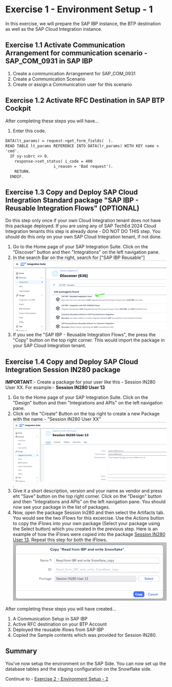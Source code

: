 # Exercise 1 - Environment Setup - 1

In this exercise, we will prepare the SAP IBP instance, the BTP destination as well as the SAP Cloud Integration instance.

## Exercise 1.1 Activate Communication Arrangement for communication scenario - SAP_COM_0931 in SAP IBP

1. Create a communication Arrangement for SAP_COM_0931
2. Create a Communication Scenario
3. Create or assign a Communication user for this scenario
 
## Exercise 1.2 Activate RFC Destination in SAP BTP Cockpit

After completing these steps you will have...

1.	Enter this code.
```abap
DATA(lt_params) = request->get_form_fields(  ).
READ TABLE lt_params REFERENCE INTO DATA(lr_params) WITH KEY name = 'cmd'.
  IF sy-subrc <> 0.
    response->set_status( i_code = 400
                     i_reason = 'Bad request').
    RETURN.
  ENDIF.

```
 
## Exercise 1.3 Copy and Deploy SAP Cloud Integration Standard package "SAP IBP - Reusable Integration Flows" (OPTIONAL)

Do this step only once if your own Cloud Integration tenant does not have this package deployed. If you are using any of SAP TechEd 2024 Cloud Integration tenants this step is already done - DO NOT DO THIS step.  You should do this only on your own SAP Cloud Integration tenant, if not done.

1. Go to the Home page of your SAP Integration Suite. Click on the "Discover" button and then "Integrations" on the left navigation pane.
2. In the search Bar on the right, search for ["SAP IBP Reusable"]
<br>![](/exercises/ex1/images/01_01_0010.png)
3. If you see the "SAP IBP - Reusable Integration Flows", the press the "Copy" button on the top right corner. This would import the package in your SAP Cloud Integration tenant. 

## Exercise 1.4 Copy and Deploy SAP Cloud Integration Session IN280 package

<b>IMPORTANT</b>:- Create a package for your user like this - Session IN280 User XX. For example:- <b>Session IN280 User 13</b>

1. Go to the Home page of your SAP Integration Suite. Click on the "Design" button and then "Integrations and APIs" on the left navigation pane.
2. Click on the "Create" Button on the top right to create a new Package with the name - "Session IN280 User XX"
<br>![](/exercises/ex1/images/01_02_0010.png).
3. Give it a short description, version and your name as vendor and press eht "Save" button on the top right corner. Click on the "Design" button and then "Integrations and APIs" on the left navigation pane. You should now see your package in the list of packages.
4. Now, open the package Session In280 <User ID> and then select the Artifacts tab. You would see the two iFlows for this excercise. Use the Actions button to copy the iFlows into your own package (Select your package using the Select button) which you created in the previous step. Here is an example of how the iFlows were copied into the package [Session IN280 User 13](/exercises/ex1/images/01_03_0010.png). Repeat this step for both the iFlows.
<br>![](/exercises/ex1/images/01_03_0010.png)

After completing these steps you will have created...

1.  A Communication Setup in SAP IBP 
2.	Active RFC destination on your BTP Account
3.  Deployed the reusable iflows from SAP IBP
4.  Copied the Sample contents which was provided for Session IN280.
 
## Summary

You've now setup the environment on the SAP Side. You can now set up the database tables and the staging configuration on the Snowflake side.

Continue to - [Exercise 2 - Environment Setup - 2](../ex2/README.md)

